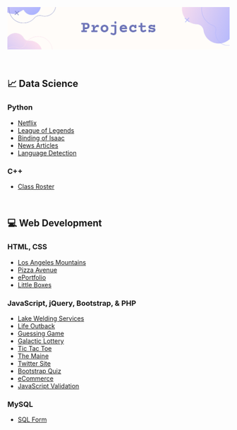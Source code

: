 ![](https://github.com/jeyla380/projects/blob/main/new_projects_banner.png)


<br>

## 📈 Data Science

 ### Python

- [Netflix](https://github.com/jeyla380/codecademy_projects/tree/main/datascience/python/projects/portfolio_project) 
- [League of Legends](https://github.com/jeyla380/codecademy_projects/tree/main/datascience/data_visualization/projects/league_of_legends_project)
- [Binding of Isaac](https://github.com/jeyla380/codecademy_projects/tree/main/datascience/data_analysis/projects)
- [News Articles](https://github.com/jeyla380/projects/tree/main/datascience/web_scraping)
- [Language Detection](https://github.com/jeyla380/codecademy_projects/tree/main/datascience/machine_learning/projects/language_detection)

### C++
- [Class Roster](https://github.com/jeyla380/school_work/tree/main/backend_programming/c++/projects/class_roster)

 
<br>


## 💻 Web Development

### HTML, CSS
- [Los Angeles Mountains](https://github.com/jeyla380/projects/tree/main/web_development/losangeles_mountains)
- [Pizza Avenue](https://github.com/jeyla380/school_work/tree/main/web_programming/xhtml_fundamentals/pizza_two)
- [ePortfolio](https://github.com/jeyla380/school_work/tree/main/web_programming/web_design/Website_Completed)
- [Little Boxes](https://github.com/jeyla380/school_work/tree/main/web_programming/xhtml_fundamentals/little_boxes)

### JavaScript, jQuery, Bootstrap, & PHP
- [Lake Welding Services](https://github.com/jeyla380/school_work/tree/main/web_programming/advanced_javascript/H5)
- [Life Outback](https://github.com/jeyla380/school_work/tree/main/web_programming/advanced_javascript/H7)
- [Guessing Game](https://github.com/jeyla380/school_work/tree/main/web_programming/xhtml_fundamentals/guess)
- [Galactic Lottery](https://github.com/jeyla380/school_work/tree/main/web_programming/xhtml_fundamentals/lottery)
- [Tic Tac Toe](https://github.com/jeyla380/school_work/tree/main/web_programming/xhtml_fundamentals/tic_tac_toe)
- [The Maine](https://github.com/jeyla380/school_work/tree/main/web_programming/xhtml_fundamentals/bootstrap)
- [Twitter Site](https://github.com/jeyla380/school_work/tree/main/web_programming/advanced_javascript/H8)
- [Bootstrap Quiz](https://github.com/jeyla380/school_work/tree/main/web_programming/advanced_javascript/H6)
- [eCommerce](https://github.com/jeyla380/school_work/tree/main/web_programming/web_programming/eCommerce)
- [JavaScript Validation](https://github.com/jeyla380/school_work/tree/main/web_programming/web_programming/JavascriptValidation)

### MySQL
- [SQL Form](https://github.com/jeyla380/school_work/tree/main/web_programming/web_programming/MySQLForm)
